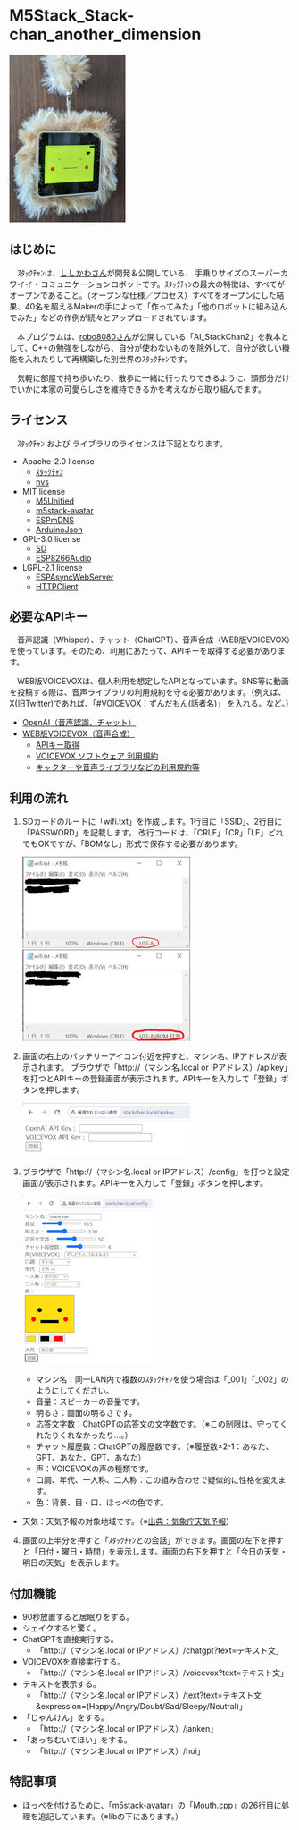 # M5Stack_Stack-chan_another_dimension

 ![ｽﾀｯｸﾁｬﾝ](/image/stackchan.jpg)

## はじめに

　ｽﾀｯｸﾁｬﾝは、[ししかわさん](https://protopedia.net/prototype/2345)が開発＆公開している、 手乗りサイズのスーパーカワイイ・コミュニケーションロボットです。ｽﾀｯｸﾁｬﾝの最大の特徴は、すべてがオープンであること。（オープンな仕様／プロセス）すべてをオープンにした結果、40名を超えるMakerの手によって「作ってみた」「他のロボットに組み込んでみた」などの作例が続々とアップロードされています。

　本プログラムは、[robo8080さん](https://github.com/robo8080/AI_StackChan2)が公開している「AI_StackChan2」を教本として、C++の勉強をしながら、自分が使わないものを除外して、自分が欲しい機能を入れたりして再構築した別世界のｽﾀｯｸﾁｬﾝです。

　気軽に部屋で持ち歩いたり、散歩に一緒に行ったりできるように、頭部分だけでいかに本家の可愛らしさを維持できるかを考えながら取り組んでます。

## ライセンス

　ｽﾀｯｸﾁｬﾝ および ライブラリのライセンスは下記となります。

- Apache-2.0 license
  - [ｽﾀｯｸﾁｬﾝ](https://protopedia.net/prototype/2345)
  - [nvs](https://github.com/espressif/esp-idf/blob/master/components/nvs_flash/include/nvs.h)
- MIT license
  - [M5Unified](https://github.com/m5stack/M5Unified)
  - [m5stack-avatar](https://github.com/meganetaaan/m5stack-avatar)
  - [ESPmDNS](https://github.com/espressif/arduino-esp32/blob/master/libraries/ESPmDNS/src/ESPmDNS.h)
  - [ArduinoJson](https://github.com/bblanchon/ArduinoJson)
- GPL-3.0 license
  - [SD](https://github.com/arduino-libraries/SD)
  - [ESP8266Audio](https://github.com/earlephilhower/ESP8266Audio)
- LGPL-2.1 license
  - [ESPAsyncWebServer](https://github.com/me-no-dev/ESPAsyncWebServer)
  - [HTTPClient](https://github.com/espressif/arduino-esp32/blob/master/libraries/HTTPClient/src/HTTPClient.h)

## 必要なAPIキー

　音声認識（Whisper）、チャット（ChatGPT）、音声合成（WEB版VOICEVOX）を使っています。そのため、利用にあたって、APIキーを取得する必要があります。

　WEB版VOICEVOXは、個人利用を想定したAPIとなっています。SNS等に動画を投稿する際は、音声ライブラリの利用規約を守る必要があります。（例えば、X(旧Twitter)であれば、「#VOICEVOX：ずんだもん(話者名)」 を入れる。など。）

- [OpenAI（音声認識、チャット）](https://openai.com/)
- [WEB版VOICEVOX（音声合成）](https://voicevox.su-shiki.com/su-shikiapis/)
  - [APIキー取得](https://su-shiki.com/api/)
  - [VOICEVOX ソフトウェア 利用規約](https://voicevox.hiroshiba.jp/term/)
  - [キャクターや音声ライブラリなどの利用規約等](https://voicevox.hiroshiba.jp/)

## 利用の流れ

1. SDカードのルートに「wifi.txt」を作成します。1行目に「SSID」、2行目に「PASSWORD」を記載します。
    改行コードは、「CRLF」「CR」「LF」どれでもOKですが、「BOMなし」形式で保存する必要があります。
   
   ![BOMなし](/image/wifi_bomなし.jpg)   ![BOMあり](/image/wifi_bomあり.jpg) 


2. 画面の右上のバッテリーアイコン付近を押すと、マシン名、IPアドレスが表示されます。
    ブラウザで「http://（マシン名.local or IPアドレス）/apikey」を打つとAPIキーの登録画面が表示されます。APIキーを入力して「登録」ボタンを押します。
   
   ![apikey](/image/apikey.jpg) 


3. ブラウザで「http://（マシン名.local or IPアドレス）/config」を打つと設定画面が表示されます。APIキーを入力して「登録」ボタンを押します。
   
   ![config](/image/config.jpg) 
   
   
   - マシン名：同一LAN内で複数のｽﾀｯｸﾁｬﾝを使う場合は「_001」「_002」のようにしてください。
   - 音量：スピーカーの音量です。
   - 明るさ：画面の明るさです。
   - 応答文字数：ChatGPTの応答文の文字数です。（※この制限は、守ってくれたりくれなかったり…。）
   - チャット履歴数：ChatGPTの履歴数です。（※履歴数×2-1：あなた、GPT、あなた、GPT、あなた）
   - 声：VOICEVOXの声の種類です。
   - 口調、年代、一人称、二人称：この組み合わせで疑似的に性格を変えます。
   - 色：背景、目・口、ほっぺの色です。
- 天気：天気予報の対象地域です。（※[出典：気象庁天気予報](https://www.jma.go.jp/jma/kishou/info/coment.html)）
  
4. 画面の上半分を押すと「ｽﾀｯｸﾁｬﾝとの会話」ができます。画面の左下を押すと「日付・曜日・時間」を表示します。画面の右下を押すと「今日の天気・明日の天気」を表示します。

## 付加機能

- 90秒放置すると居眠りをする。
- シェイクすると驚く。
- ChatGPTを直接実行する。
  - 「http://（マシン名.local or IPアドレス）/chatgpt?text=テキスト文」
- VOICEVOXを直接実行する。
  - 「http://（マシン名.local or IPアドレス）/voicevox?text=テキスト文」
- テキストを表示する。
  - 「http://（マシン名.local or IPアドレス）/text?text=テキスト文&expression=(Happy/Angry/Doubt/Sad/Sleepy/Neutral)」
- 「じゃんけん」をする。
  - 「http://（マシン名.local or IPアドレス）/janken」
- 「あっちむいてほい」をする。
  - 「http://（マシン名.local or IPアドレス）/hoi」

## 特記事項

- ほっぺを付けるために、「m5stack-avatar」の「Mouth.cpp」の26行目に処理を追記しています。（※libの下にあります。）